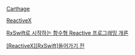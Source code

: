 [Carthage](https://github.com/Carthage/Carthage)

[ReactiveX](http://reactivex.io/)

[RxSwift로 시작하는 함수형 Reactive 프로그래밍 개론](https://realm.io/kr/news/slug-max-alexander-functional-reactive-rxswift/)

[\[ReactiveX\]\[RxSwift\]들어가기 전](http://minsone.github.io/programming/reactive-swift-preview-0)
